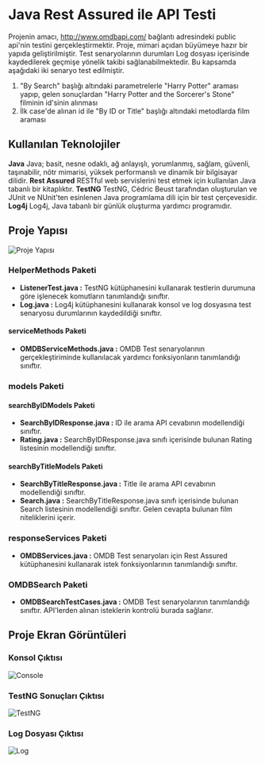 # Java Rest Assured ile API Testi
Projenin amacı, http://www.omdbapi.com/ bağlantı adresindeki public api'nin testini gerçekleştirmektir. Proje, mimari açıdan büyümeye hazır bir yapıda geliştirilmiştir. Test senaryolarının durumları Log dosyası içerisinde kaydedilerek geçmişe yönelik takibi sağlanabilmektedir. Bu kapsamda aşağıdaki iki senaryo test edilmiştir.
1. "By Search" başlığı altındaki parametrelerle "Harry Potter" araması yapıp, gelen sonuçlardan "Harry Potter and the Sorcerer's Stone" filminin id'sinin alınması
2. İlk case'de alınan id ile "By ID or Title" başlığı altındaki metodlarda film araması
## Kullanılan Teknolojiler
**Java** Java; basit, nesne odaklı, ağ anlayışlı, yorumlanmış, sağlam, güvenli, taşınabilir, nötr mimarisi, yüksek performanslı ve dinamik bir bilgisayar dilidir.
**Rest Assured** RESTful web servislerini test etmek için kullanılan Java tabanlı bir kitaplıktır.
**TestNG** TestNG, Cédric Beust tarafından oluşturulan ve JUnit ve NUnit'ten esinlenen Java programlama dili için bir test çerçevesidir.
**Log4j** Log4j, Java tabanlı bir günlük oluşturma yardımcı programıdır. 
## Proje Yapısı
![Proje Yapısı](https://user-images.githubusercontent.com/45245369/115285993-3c403680-a157-11eb-9252-744f3e3febbb.PNG)
### HelperMethods Paketi
- **ListenerTest.java :** TestNG kütüphanesini kullanarak testlerin durumuna göre işlenecek komutların tanımlandığı sınıftır.
- **Log.java :** Log4j kütüphanesini kullanarak konsol ve log dosyasına test senaryosu durumlarının kaydedildiği sınıftır.
#### serviceMethods Paketi
- **OMDBServiceMethods.java :** OMDB Test senaryolarının gerçekleştiriminde kullanılacak yardımcı fonksiyonların tanımlandığı sınıftır.
### models Paketi
#### searchByIDModels Paketi
- **SearchByIDResponse.java :** ID ile arama API cevabının modellendiği sınıftır.
- **Rating.java :** SearchByIDResponse.java sınıfı içerisinde bulunan Rating listesinin modellendiği sınıftır.
#### searchByTitleModels Paketi
- **SearchByTitleResponse.java :** Title ile arama API cevabının modellendiği sınıftır.
- **Search.java :** SearchByTitleResponse.java sınıfı içerisinde bulunan Search listesinin modellendiği sınıftır. Gelen cevapta bulunan film niteliklerini içerir.
### responseServices Paketi
- **OMDBServices.java :** OMDB Test senaryoları için Rest Assured kütüphanesini kullanarak istek fonksiyonlarının tanımlandığı sınıftır.
### OMDBSearch Paketi
- **OMDBSearchTestCases.java :** OMDB Test senaryolarının tanımlandığı sınıftır. API'lerden alınan isteklerin kontrolü burada sağlanır. 
## Proje Ekran Görüntüleri
### Konsol Çıktısı
![Console](https://user-images.githubusercontent.com/45245369/115290284-0782ae00-a15c-11eb-88c2-2bbe174bb406.PNG)
### TestNG Sonuçları Çıktısı
![TestNG](https://user-images.githubusercontent.com/45245369/115290397-26814000-a15c-11eb-980b-492f0acbae05.PNG)
### Log Dosyası Çıktısı
![Log](https://user-images.githubusercontent.com/45245369/115290714-8b3c9a80-a15c-11eb-82b5-487f26674c0f.PNG)
